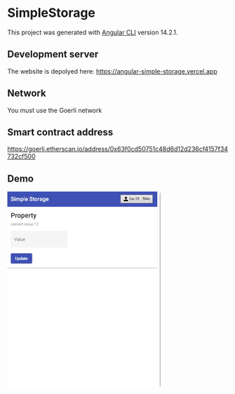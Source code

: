 # SimpleStorage

This project was generated with [Angular CLI](https://github.com/angular/angular-cli) version 14.2.1.

## Development server

The website is depolyed here:
https://angular-simple-storage.vercel.app

## Network
You must use the Goerli network

## Smart contract address

https://goerli.etherscan.io/address/0x63f0cd50751c48d6d12d236cf4157f34732cf500

## Demo


<img width="350" src="https://raw.githubusercontent.com/trytocatcharg/angular-simple-storage/master/simpleStorage.gif">
